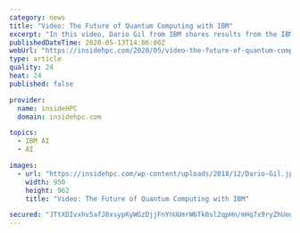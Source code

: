 ```yaml
---
category: news
title: "Video: The Future of Quantum Computing with IBM"
excerpt: "In this video, Dario Gil from IBM shares results from the IBM Quantum Challenge and describes how you can access and program quantum computers on the IBM Cloud today. \"Those working in the Challenge joined all those who regularly make use of the 18 quantum computing systems that IBM has on the cloud,"
publishedDateTime: 2020-05-13T14:06:00Z
webUrl: "https://insidehpc.com/2020/05/video-the-future-of-quantum-computing-with-ibm/"
type: article
quality: 24
heat: 24
published: false

provider:
  name: insideHPC
  domain: insidehpc.com

topics:
  - IBM AI
  - AI

images:
  - url: "https://insidehpc.com/wp-content/uploads/2018/12/Dario-Gil.jpg"
    width: 950
    height: 962
    title: "Video: The Future of Quantum Computing with IBM"

secured: "JTtXDIvxhv5afJ8xsypKyWGzDjjFnYnUUmrW6Tk0sl2qpHn/mHq7x9ryZhUogOPZ6e/jFhTPk9k94XA2fh1emCiUXWlQHXhk49esTJyQjGCWWJ0EwJ0rBe4eWIAV5uRz/a2zmm44eT50X13UVEbY1iQi2M1YlkkO9UPPhFDRqSJnhpzqTLaT/fQNxqsBaONPE52Whfv8xKVJ4ppvzGdZ7Igxu9uFO9nIHRRSlCSHuVbrn5Ri0epKO9IXXOhA7HVO7FhEw/oGDnyI9CuriavC+39BbOjRRU6EgNc+mi1ykcVkGRBVAbxPB8zmUrFKEJQr;7lZ9xJAP03zdjaLN+jRmYQ=="
---
```


